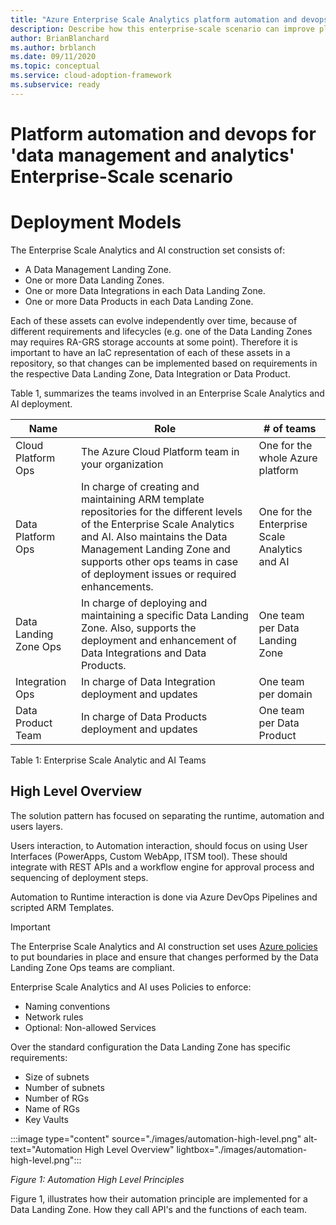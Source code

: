 ```yaml
---
title: "Azure Enterprise Scale Analytics platform automation and devops for 'data management and analytics'"
description: Describe how this enterprise-scale scenario can improve platform automation and devops of 'data management and analytics'
author: BrianBlanchard
ms.author: brblanch
ms.date: 09/11/2020
ms.topic: conceptual
ms.service: cloud-adoption-framework
ms.subservice: ready
---
```


# Platform automation and devops for 'data management and analytics' Enterprise-Scale scenario


# Deployment Models

The Enterprise Scale Analytics and AI construction set consists of:

- A Data Management Landing Zone.
- One or more Data Landing Zones.
- One or more Data Integrations in each Data Landing Zone.
- One or more Data Products in each Data Landing Zone.

Each of these assets can evolve independently over time, because of different requirements and lifecycles (e.g. one of the Data Landing Zones may requires RA-GRS storage accounts at some point). Therefore it is important to have an IaC representation of each of these assets in a repository, so that changes can be implemented based on requirements in the respective Data Landing Zone, Data Integration or Data Product.

Table 1, summarizes the teams involved in an Enterprise Scale Analytics and AI deployment.

|Name  |Role|# of teams|
|-|-|-|
|Cloud Platform Ops| The Azure Cloud Platform team in your organization| One for the whole Azure platform |
|Data Platform Ops|In charge of creating and maintaining ARM template repositories for the different levels of the Enterprise Scale Analytics and AI. Also maintains the Data Management Landing Zone and supports other ops teams in case of deployment issues or required enhancements.| One for the Enterprise Scale Analytics and AI |
|Data Landing Zone Ops |In charge of deploying and maintaining a specific Data Landing Zone. Also, supports the deployment and enhancement of Data Integrations and Data Products. | One team per Data Landing Zone |
|Integration Ops|In charge of Data Integration deployment and updates| One team per domain |
|Data Product Team|In charge of Data Products deployment and updates| One team per Data Product |

Table 1: Enterprise Scale Analytic and AI Teams

## High Level Overview

The solution pattern has focused on separating the runtime, automation and users layers.

Users interaction, to Automation interaction, should focus on using User Interfaces (PowerApps, Custom WebApp, ITSM tool). These should integrate with REST APIs and a workflow engine for approval process and sequencing of deployment steps.

Automation to Runtime interaction is done via Azure DevOps Pipelines and scripted ARM Templates.

>[!IMPORTANT]
>The Enterprise Scale Analytics and AI construction set uses [Azure policies](/azure/governance/policy/overview) to put boundaries in place and ensure that changes performed by the Data Landing Zone Ops teams are compliant.

Enterprise Scale Analytics and AI uses Policies to enforce:

- Naming conventions
- Network rules
- Optional: Non-allowed Services

Over the standard configuration the Data Landing Zone has specific requirements:

- Size of subnets
- Number of subnets
- Number of RGs
- Name of RGs
- Key Vaults

:::image type="content" source="./images/automation-high-level.png" alt-text="Automation High Level Overview" lightbox="./images/automation-high-level.png":::

*Figure 1: Automation High Level Principles*

Figure 1, illustrates how their automation principle are implemented for a Data Landing Zone. How they call API's and the functions of each team.
